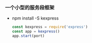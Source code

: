 ### 一个小型的服务段框架

- npm install -S kexpress
  ```js
  const kexpress = require('express')
  const app = kexpress()
  app.start(port)
  ```